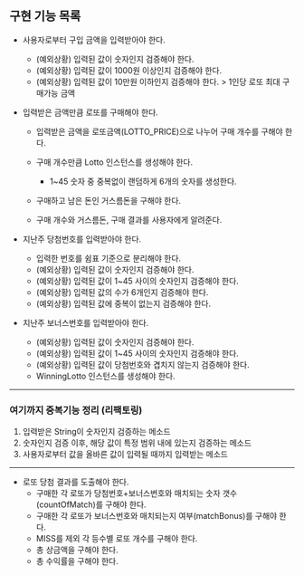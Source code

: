 ## 구현 기능 목록

* 사용자로부터 구입 금액을 입력받아야 한다.
  * (예외상황) 입력된 값이 숫자인지 검증해야 한다.
  * (예외상황) 입력된 값이 1000원 이상인지 검증해야 한다.
  * (예외상황) 입력된 값이 10만원 이하인지 검증해야 한다. > 1인당 로또 최대 구매가능 금액
  
* 입력받은 금액만큼 로또를 구매해야 한다.
  * 입력받은 금액을 로또금액(LOTTO_PRICE)으로 나누어 구매 개수를 구해야 한다.
  * 구매 개수만큼 Lotto 인스턴스를 생성해야 한다.
    * 1~45 숫자 중 중복없이 랜덤하게 6개의 숫자를 생성한다.
  
  * 구매하고 남은 돈인 거스름돈을 구해야 한다.
  * 구매 개수와 거스름돈, 구매 결과를 사용자에게 알려준다.
  
* 지난주 당첨번호를 입력받아야 한다.
  * 입력한 번호를 쉼표 기준으로 분리해야 한다.
  * (예외상황) 입력된 값이 숫자인지 검증해야 한다.
  * (예외상황) 입력된 값이 1~45 사이의 숫자인지 검증해야 한다.
  * (예외상황) 입력된 값의 수가 6개인지 검증해야 한다.
  * (예외상황) 입력된 값에 중복이 없는지 검증해야 한다.

* 지난주 보너스번호를 입력받아야 한다.
  * (예외상황) 입력된 값이 숫자인지 검증해야 한다.
  * (예외상황) 입력된 값이 1~45 사이의 숫자인지 검증해야 한다.
  * (예외상황) 입력된 값이 당첨번호와 겹치지 않는지 검증해야 한다.
  * WinningLotto 인스턴스를 생성해야 한다.

---
### 여기까지 중복기능 정리 (리팩토링)
1. 입력받은 String이 숫자인지 검증하는 메소드
2. 숫자인지 검증 이후, 해당 값이 특정 범위 내에 있는지 검증하는 메소드
3. 사용자로부터 값을 올바른 값이 입력될 때까지 입력받는 메소드
---

* 로또 당첨 결과를 도출해야 한다.
  * 구매한 각 로또가 당첨번호+보너스번호와 매치되는 숫자 갯수(countOfMatch)를 구해야 한다.
  * 구매한 각 로또가 보너스번호와 매치되는지 여부(matchBonus)를 구해야 한다.
  * MISS를 제외 각 등수별 로또 개수를 구해야 한다.
  * 총 상금액을 구해야 한다.
  * 총 수익률을 구해야 한다.
